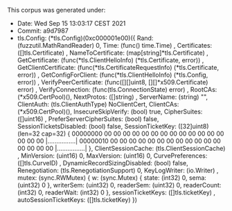 This corpus was generated under:

- Date: Wed Sep 15 13:03:17 CEST 2021
- Commit: a9d7987
- tls.Config: (*tls.Config)(0xc000001e00)({
 Rand: (fuzzutil.MathRandReader) 0,
 Time: (func() time.Time) <nil>,
 Certificates: ([]tls.Certificate) <nil>,
 NameToCertificate: (map[string]*tls.Certificate) <nil>,
 GetCertificate: (func(*tls.ClientHelloInfo) (*tls.Certificate, error)) <nil>,
 GetClientCertificate: (func(*tls.CertificateRequestInfo) (*tls.Certificate, error)) <nil>,
 GetConfigForClient: (func(*tls.ClientHelloInfo) (*tls.Config, error)) <nil>,
 VerifyPeerCertificate: (func([][]uint8, [][]*x509.Certificate) error) <nil>,
 VerifyConnection: (func(tls.ConnectionState) error) <nil>,
 RootCAs: (*x509.CertPool)(<nil>),
 NextProtos: ([]string) <nil>,
 ServerName: (string) "",
 ClientAuth: (tls.ClientAuthType) NoClientCert,
 ClientCAs: (*x509.CertPool)(<nil>),
 InsecureSkipVerify: (bool) true,
 CipherSuites: ([]uint16) <nil>,
 PreferServerCipherSuites: (bool) false,
 SessionTicketsDisabled: (bool) false,
 SessionTicketKey: ([32]uint8) (len=32 cap=32) {
  00000000  00 00 00 00 00 00 00 00  00 00 00 00 00 00 00 00  |................|
  00000010  00 00 00 00 00 00 00 00  00 00 00 00 00 00 00 00  |................|
 },
 ClientSessionCache: (tls.ClientSessionCache) <nil>,
 MinVersion: (uint16) 0,
 MaxVersion: (uint16) 0,
 CurvePreferences: ([]tls.CurveID) <nil>,
 DynamicRecordSizingDisabled: (bool) false,
 Renegotiation: (tls.RenegotiationSupport) 0,
 KeyLogWriter: (io.Writer) <nil>,
 mutex: (sync.RWMutex) {
  w: (sync.Mutex) {
   state: (int32) 0,
   sema: (uint32) 0
  },
  writerSem: (uint32) 0,
  readerSem: (uint32) 0,
  readerCount: (int32) 0,
  readerWait: (int32) 0
 },
 sessionTicketKeys: ([]tls.ticketKey) <nil>,
 autoSessionTicketKeys: ([]tls.ticketKey) <nil>
})

